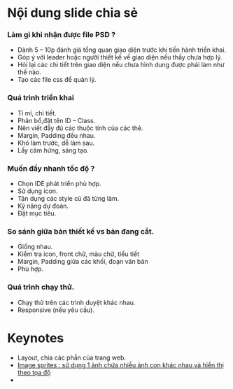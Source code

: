 # Nội dung slide chia sẻ

### Làm gì khi nhận được file PSD ?
+ Dành 5 – 10p đánh giá tổng quan giao diện trước khi tiến hành triển khai.
+ Góp ý với leader hoặc người thiết kế về giao diện nếu thấy chưa hợp lý.
+ Hỏi lại các chi tiết trên giao diện nếu chưa hình dung được phải làm như thế nào.
+ Tạo các file css để quản lý.

### Quá trình triển khai
+ Tỉ mỉ, chi tiết.
+ Phân bổ,đặt tên ID – Class.
+ Nên viết đầy đủ các thuộc tính của các thẻ.
+ Margin, Padding đều nhau.
+ Khó làm trước, dễ làm sau.
+ Lấy cảm hứng, sáng tạo.

### Muốn đẩy nhanh tốc độ ?
+ Chọn IDE phát triển phù hợp.
+ Sử dụng icon.
+ Tận dụng các style cũ đã từng làm.
+ Kỹ năng  dự đoán.
+ Đặt mục tiêu.

### So sánh giữa bản thiết kế vs bản đang cắt.
+ Giống nhau.
+ Kiểm tra icon, front chữ, màu chữ, tiểu tiết
+ Margin, Padding giữa các khối, đoạn văn bản
+ Phù hợp.

### Quá trình chạy thử.
+ Chạy thử trên các trình duyệt khác nhau.
+ Responsive (nếu yêu cầu).

# Keynotes

+ Layout, chia các phần của trang web.
+ [Image sprites :  sử dụng 1 ảnh chứa nhiều ảnh con khác nhau và hiển thị theo tọa độ](https://css-tricks.com/css-sprites/)
+ 
